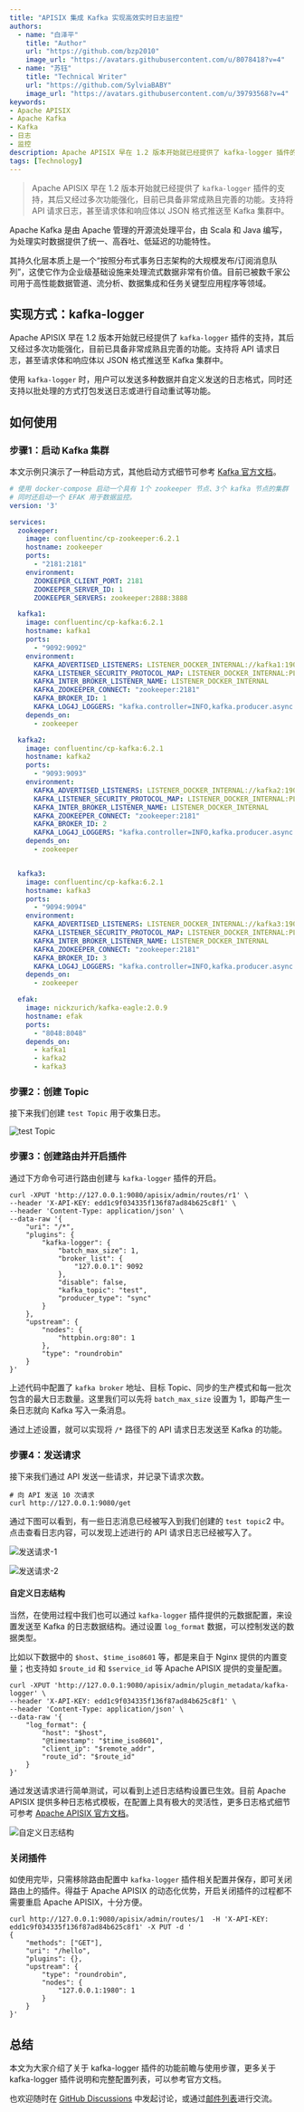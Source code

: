 ```yaml
---
title: "APISIX 集成 Kafka 实现高效实时日志监控"
authors:
  - name: "白泽平"
    title: "Author"
    url: "https://github.com/bzp2010"
    image_url: "https://avatars.githubusercontent.com/u/8078418?v=4"
  - name: "苏钰"
    title: "Technical Writer"
    url: "https://github.com/SylviaBABY"
    image_url: "https://avatars.githubusercontent.com/u/39793568?v=4"
keywords: 
- Apache APISIX
- Apache Kafka
- Kafka
- 日志
- 监控
description: Apache APISIX 早在 1.2 版本开始就已经提供了 kafka-logger 插件的支持，其后又经过多次功能强化，目前已具备非常成熟且完善的功能。支持将 API 请求日志，甚至请求体和响应体以 JSON 格式推送至 Kafka 集群中。
tags: [Technology]
---
```


> Apache APISIX 早在 1.2 版本开始就已经提供了 `kafka-logger` 插件的支持，其后又经过多次功能强化，目前已具备非常成熟且完善的功能。支持将 API 请求日志，甚至请求体和响应体以 JSON 格式推送至 Kafka 集群中。

<!--truncate-->

Apache Kafka 是由 Apache 管理的开源流处理平台，由 Scala 和 Java 编写，为处理实时数据提供了统一、高吞吐、低延迟的功能特性。

其持久化层本质上是一个“按照分布式事务日志架构的大规模发布/订阅消息队列”，这使它作为企业级基础设施来处理流式数据非常有价值。目前已被数千家公司用于高性能数据管道、流分析、数据集成和任务关键型应用程序等领域。

## 实现方式：kafka-logger

Apache APISIX 早在 1.2 版本开始就已经提供了 `kafka-logger` 插件的支持，其后又经过多次功能强化，目前已具备非常成熟且完善的功能。支持将 API 请求日志，甚至请求体和响应体以 JSON 格式推送至 Kafka 集群中。

使用 `kafka-logger` 时，用户可以发送多种数据并自定义发送的日志格式，同时还支持以批处理的方式打包发送日志或进行自动重试等功能。

## 如何使用

### 步骤1：启动 Kafka 集群

本文示例只演示了一种启动方式，其他启动方式细节可参考 [Kafka 官方文档](https://kafka.apache.org/documentation/#quickstart)。

```yaml
# 使用 docker-compose 启动一个具有 1个 zookeeper 节点、3个 kafka 节点的集群
# 同时还启动一个 EFAK 用于数据监控。
version: '3'

services:
  zookeeper:
    image: confluentinc/cp-zookeeper:6.2.1
    hostname: zookeeper
    ports:
      - "2181:2181"
    environment:
      ZOOKEEPER_CLIENT_PORT: 2181
      ZOOKEEPER_SERVER_ID: 1
      ZOOKEEPER_SERVERS: zookeeper:2888:3888

  kafka1:
    image: confluentinc/cp-kafka:6.2.1
    hostname: kafka1
    ports:
      - "9092:9092"
    environment:
      KAFKA_ADVERTISED_LISTENERS: LISTENER_DOCKER_INTERNAL://kafka1:19092,LISTENER_DOCKER_EXTERNAL://${DOCKER_HOST_IP:-127.0.0.1}:9092
      KAFKA_LISTENER_SECURITY_PROTOCOL_MAP: LISTENER_DOCKER_INTERNAL:PLAINTEXT,LISTENER_DOCKER_EXTERNAL:PLAINTEXT
      KAFKA_INTER_BROKER_LISTENER_NAME: LISTENER_DOCKER_INTERNAL
      KAFKA_ZOOKEEPER_CONNECT: "zookeeper:2181"
      KAFKA_BROKER_ID: 1
      KAFKA_LOG4J_LOGGERS: "kafka.controller=INFO,kafka.producer.async.DefaultEventHandler=INFO,state.change.logger=INFO"
    depends_on:
      - zookeeper

  kafka2:
    image: confluentinc/cp-kafka:6.2.1
    hostname: kafka2
    ports:
      - "9093:9093"
    environment:
      KAFKA_ADVERTISED_LISTENERS: LISTENER_DOCKER_INTERNAL://kafka2:19093,LISTENER_DOCKER_EXTERNAL://${DOCKER_HOST_IP:-127.0.0.1}:9093
      KAFKA_LISTENER_SECURITY_PROTOCOL_MAP: LISTENER_DOCKER_INTERNAL:PLAINTEXT,LISTENER_DOCKER_EXTERNAL:PLAINTEXT
      KAFKA_INTER_BROKER_LISTENER_NAME: LISTENER_DOCKER_INTERNAL
      KAFKA_ZOOKEEPER_CONNECT: "zookeeper:2181"
      KAFKA_BROKER_ID: 2
      KAFKA_LOG4J_LOGGERS: "kafka.controller=INFO,kafka.producer.async.DefaultEventHandler=INFO,state.change.logger=INFO"
    depends_on:
      - zookeeper


  kafka3:
    image: confluentinc/cp-kafka:6.2.1
    hostname: kafka3
    ports:
      - "9094:9094"
    environment:
      KAFKA_ADVERTISED_LISTENERS: LISTENER_DOCKER_INTERNAL://kafka3:19094,LISTENER_DOCKER_EXTERNAL://${DOCKER_HOST_IP:-127.0.0.1}:9094
      KAFKA_LISTENER_SECURITY_PROTOCOL_MAP: LISTENER_DOCKER_INTERNAL:PLAINTEXT,LISTENER_DOCKER_EXTERNAL:PLAINTEXT
      KAFKA_INTER_BROKER_LISTENER_NAME: LISTENER_DOCKER_INTERNAL
      KAFKA_ZOOKEEPER_CONNECT: "zookeeper:2181"
      KAFKA_BROKER_ID: 3
      KAFKA_LOG4J_LOGGERS: "kafka.controller=INFO,kafka.producer.async.DefaultEventHandler=INFO,state.change.logger=INFO"
    depends_on:
      - zookeeper

  efak:
    image: nickzurich/kafka-eagle:2.0.9
    hostname: efak
    ports:
      - "8048:8048"
    depends_on:
      - kafka1
      - kafka2
      - kafka3
```

### 步骤2：创建 Topic

接下来我们创建 `test Topic` 用于收集日志。

![test Topic](https://static.apiseven.com/202108/1642390784736-562187ed-ade9-4a2f-96e1-c79556f9dd7d.png)

### 步骤3：创建路由并开启插件

通过下方命令可进行路由创建与 `kafka-logger` 插件的开启。

```shell
curl -XPUT 'http://127.0.0.1:9080/apisix/admin/routes/r1' \
--header 'X-API-KEY: edd1c9f034335f136f87ad84b625c8f1' \
--header 'Content-Type: application/json' \
--data-raw '{
    "uri": "/*",
    "plugins": {
        "kafka-logger": {
            "batch_max_size": 1,
            "broker_list": {
                "127.0.0.1": 9092
            },
            "disable": false,
            "kafka_topic": "test",
            "producer_type": "sync"
        }
    },
    "upstream": {
        "nodes": {
            "httpbin.org:80": 1
        },
        "type": "roundrobin"
    }
}'
```

上述代码中配置了 `kafka broker` 地址、目标 Topic、同步的生产模式和每一批次包含的最大日志数量。这里我们可以先将 `batch_max_size` 设置为 1，即每产生一条日志就向 Kafka 写入一条消息。

通过上述设置，就可以实现将 `/*` 路径下的 API 请求日志发送至 Kafka 的功能。

### 步骤4：发送请求

接下来我们通过 API 发送一些请求，并记录下请求次数。

```shell
# 向 API 发送 10 次请求
curl http://127.0.0.1:9080/get
```

通过下图可以看到，有一些日志消息已经被写入到我们创建的 `test topic`2 中。点击查看日志内容，可以发现上述进行的 API 请求日志已经被写入了。

![发送请求-1](https://static.apiseven.com/202108/1642390828394-721eccfa-ab02-4f8f-a0d8-8039e0eaabc1.png)

![发送请求-2](https://static.apiseven.com/202108/1642390874028-89683dfb-ab16-48cd-92de-496cc60df3b5.png)

#### 自定义日志结构

当然，在使用过程中我们也可以通过 `kafka-logger` 插件提供的元数据配置，来设置发送至 Kafka 的日志数据结构。通过设置 `log_format` 数据，可以控制发送的数据类型。

比如以下数据中的 `$host`、`$time_iso8601` 等，都是来自于 Nginx 提供的内置变量；也支持如 `$route_id` 和 `$service_id` 等 Apache APISIX 提供的变量配置。

```shell
curl -XPUT 'http://127.0.0.1:9080/apisix/admin/plugin_metadata/kafka-logger' \
--header 'X-API-KEY: edd1c9f034335f136f87ad84b625c8f1' \
--header 'Content-Type: application/json' \
--data-raw '{
    "log_format": {
        "host": "$host",
        "@timestamp": "$time_iso8601",
        "client_ip": "$remote_addr",
        "route_id": "$route_id"
    }
}'
```

通过发送请求进行简单测试，可以看到上述日志结构设置已生效。目前 Apache APISIX 提供多种日志格式模板，在配置上具有极大的灵活性，更多日志格式细节可参考 [Apache APISIX 官方文档](https://apisix.apache.org/docs/apisix/plugins/kafka-logger#metadata)。

![自定义日志结构](https://static.apiseven.com/202108/1642390899127-d1eb560a-499e-4a9f-9227-4063ba711e2d.png)

### 关闭插件

如使用完毕，只需移除路由配置中 `kafka-logger` 插件相关配置并保存，即可关闭路由上的插件。得益于 Apache APISIX 的动态化优势，开启关闭插件的过程都不需要重启 Apache APISIX，十分方便。

```shell
curl http://127.0.0.1:9080/apisix/admin/routes/1  -H 'X-API-KEY: edd1c9f034335f136f87ad84b625c8f1' -X PUT -d '
{
    "methods": ["GET"],
    "uri": "/hello",
    "plugins": {},
    "upstream": {
        "type": "roundrobin",
        "nodes": {
            "127.0.0.1:1980": 1
        }
    }
}'
```

## 总结

本文为大家介绍了关于 kafka-logger 插件的功能前瞻与使用步骤，更多关于 kafka-logger 插件说明和完整配置列表，可以参考官方文档。

也欢迎随时在 [GitHub Discussions](https://github.com/apache/apisix/discussions) 中发起讨论，或通过[邮件列表](https://apisix.apache.org/zh/docs/general/join)进行交流。
